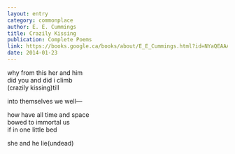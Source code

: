 ```yaml
---
layout: entry
category: commonplace
author: E. E. Cummings
title: Crazily Kissing
publication: Complete Poems
link: https://books.google.ca/books/about/E_E_Cummings.html?id=NYaQEAAAQBAJ
date: 2014-01-23
---
```


why from this her and him
<br>did you and did i climb
<br>(crazily kissing)till

into themselves we well—

how have all time and space
<br>bowed to immortal us
<br>if in one little bed

she and he lie(undead)